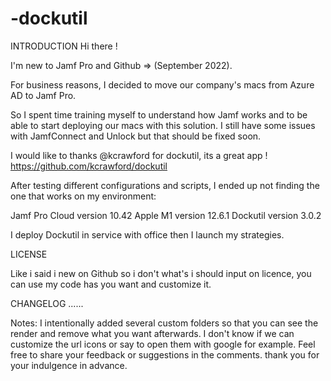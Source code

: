 # -dockutil

INTRODUCTION
Hi there !

I'm new to Jamf Pro and Github => (September 2022).

For business reasons, I decided to move our company's macs from Azure AD to Jamf Pro.

So I spent time training myself to understand how Jamf works and to be able to start deploying our macs with this solution.
I still have some issues with JamfConnect and Unlock but that should be fixed soon.

I would like to thanks @kcrawford for dockutil, its a great app ! https://github.com/kcrawford/dockutil

After testing different configurations and scripts, I ended up not finding the one that works on my environment:

Jamf Pro Cloud version 10.42
Apple M1 version 12.6.1
Dockutil version 3.0.2

I deploy Dockutil in service with office then I launch my strategies.

LICENSE

Like i said i new on Github so i don't what's i should input on licence, you can use my code has you want and customize it. 

CHANGELOG
......

Notes: 
I intentionally added several custom folders so that you can see the render and remove what you want afterwards.
I don't know if we can customize the url icons or say to open them with google for example.
Feel free to share your feedback or suggestions in the comments.
thank you for your indulgence in advance.
